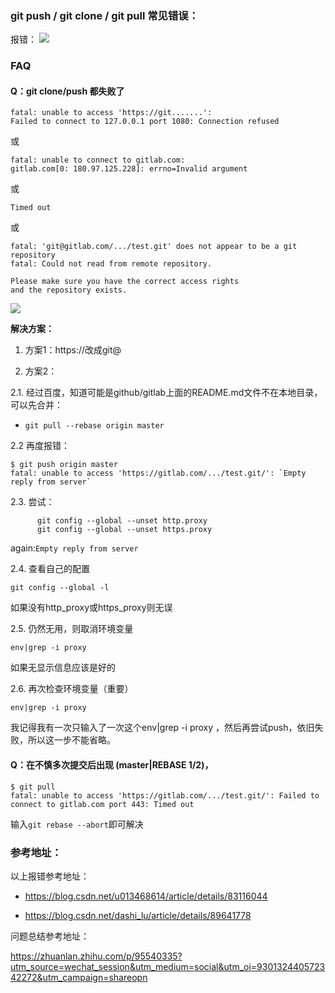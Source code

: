 ### git push / git clone / git pull 常见错误：

报错：
![](https://img2020.cnblogs.com/blog/2191525/202012/2191525-20201207235228313-1758146954.png)

### FAQ

#### Q：git clone/push 都失败了

```
fatal: unable to access 'https://git.......': 
Failed to connect to 127.0.0.1 port 1080: Connection refused
```

或
```
fatal: unable to connect to gitlab.com:
gitlab.com[0: 180.97.125.228]: errno=Invalid argument
```

或

`Timed out`

或

```
fatal: 'git@gitlab.com/.../test.git' does not appear to be a git repository
fatal: Could not read from remote repository.

Please make sure you have the correct access rights
and the repository exists.
```

![](https://img2020.cnblogs.com/blog/2191525/202012/2191525-20201207234828195-1259868842.png)

**解决方案：**
1. 方案1：https://改成git@

2. 方案2：

2.1. 经过百度，知道可能是github/gitlab上面的README.md文件不在本地目录，可以先合并：

* `git pull --rebase origin master`

2.2 再度报错：

```
$ git push origin master
fatal: unable to access 'https://gitlab.com/.../test.git/': `Empty reply from server`
```

2.3. 尝试：

```
      git config --global --unset http.proxy 
      git config --global --unset https.proxy
```

again:`Empty reply from server`

2.4. 查看自己的配置

`git config --global -l`

如果没有http_proxy或https_proxy则无误

2.5. 仍然无用，则取消环境变量

`env|grep -i proxy  `

如果无显示信息应该是好的

2.6. 再次检查环境变量（重要）

`env|grep -i proxy`  

我记得我有一次只输入了一次这个env|grep -i proxy ，然后再尝试push，依旧失败，所以这一步不能省略。

#### Q：在不慎多次提交后出现 (master|REBASE 1/2)，

```
$ git pull
fatal: unable to access 'https://gitlab.com/.../test.git/': Failed to connect to gitlab.com port 443: Timed out
```

输入`git rebase --abort`即可解决


### 参考地址：

以上报错参考地址：

* https://blog.csdn.net/u013468614/article/details/83116044

* https://blog.csdn.net/dashi_lu/article/details/89641778

问题总结参考地址：

https://zhuanlan.zhihu.com/p/95540335?utm_source=wechat_session&utm_medium=social&utm_oi=930132440572342272&utm_campaign=shareopn